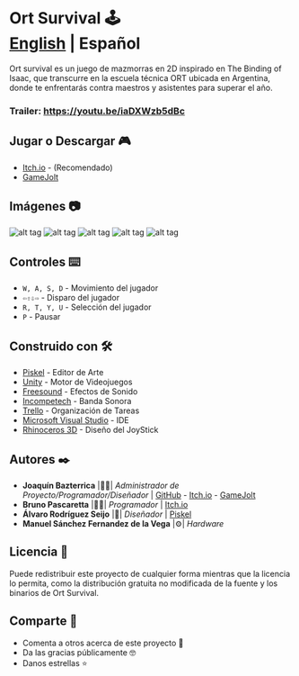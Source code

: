 # Ort Survival 🕹️&nbsp;&nbsp;&nbsp;&nbsp;&nbsp;&nbsp;&nbsp;&nbsp;&nbsp;&nbsp;&nbsp;&nbsp;&nbsp;&nbsp;&nbsp;&nbsp;&nbsp;&nbsp;&nbsp;&nbsp;&nbsp;&nbsp;&nbsp;&nbsp;&nbsp;&nbsp;&nbsp;&nbsp;&nbsp;&nbsp;&nbsp;&nbsp;&nbsp;&nbsp;&nbsp;&nbsp;&nbsp;&nbsp;&nbsp;&nbsp;&nbsp;&nbsp;&nbsp;&nbsp; [English](./README.md) | Español

Ort survival es un juego de mazmorras en 2D inspirado en The Binding of Isaac, que transcurre en la escuela técnica ORT ubicada en Argentina, donde te enfrentarás contra maestros y asistentes para superar el año.
### **Trailer:** https://youtu.be/iaDXWzb5dBc

## Jugar o Descargar 🎮

* [Itch.io](https://jbazte.itch.io/ort-survival) - (Recomendado)
* [GameJolt](https://gamejolt.com/games/Ort-Survival/327729)

## Imágenes 📷
![alt tag](https://img.itch.zone/aW1hZ2UvMjM2ODYyLzExMzEwMDgucG5n/250x600/gDPaQu.png)
![alt tag](https://img.itch.zone/aW1hZ2UvMjM2ODYyLzExMzEwMDcucG5n/250x600/U583LE.png)
![alt tag](https://img.itch.zone/aW1hZ2UvMjM2ODYyLzExMzQ3MTIucG5n/250x600/ETI0uY.png)
![alt tag](https://img.itch.zone/aW1hZ2UvMjM2ODYyLzExMzQ3MTQucG5n/250x600/KbEUTk.png)
![alt tag](https://img.itch.zone/aW1hZ2UvMjM2ODYyLzExMzQ3MTMucG5n/250x600/hge99X.png)

## Controles ⌨️
* `W, A, S, D` - Movimiento del jugador
* `⇦⇧⇩⇨` - Disparo del jugador
* `R, T, Y, U` - Selección del jugador
* `P` - Pausar

## Construido con 🛠️

* [Piskel](https://www.piskelapp.com/) - Editor de Arte
* [Unity](https://unity3d.com/es) - Motor de Videojuegos
* [Freesound](https://freesound.org/) - Efectos de Sonido
* [Incompetech](https://incompetech.com/) - Banda Sonora
* [Trello](https://trello.com) - Organización de Tareas
* [Microsoft Visual Studio](https://visualstudio.microsoft.com) - IDE
* [Rhinoceros 3D](https://www.rhino3d.com/es/) - Diseño del JoyStick

## Autores ✒️

* **Joaquín Bazterrica** |👨‍💻| *Administrador de Proyecto/Programador/Diseñador* | [GitHub](https://github.com/JBazte) - [Itch.io](https://jbazte.itch.io/) - [GameJolt](https://jbazte.gamejolt.io)
* **Bruno Pascaretta** |👨‍💻| *Programador* | [Itch.io](https://brunopasca.itch.io)
* **Álvaro Rodríguez Seijo** |🎨| *Diseñador* | [Piskel](https://www.piskelapp.com/user/6676387420176384)
* **Manuel Sánchez Fernandez de la Vega** |⚙️| *Hardware* 

## Licencia 📄

Puede redistribuir este proyecto de cualquier forma mientras que la licencia lo permita, como la distribución gratuita no modificada de la fuente y los binarios de Ort Survival.

## Comparte 🎁

* Comenta a otros acerca de este proyecto 📢
* Da las gracias públicamente 🤓
* Danos estrellas ⭐
